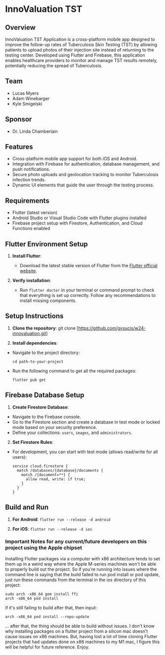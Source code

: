 # InnoValuation TST

## Overview

InnoValuation TST Application is a cross-platform mobile app designed to improve the follow-up rates of Tuberculosis Skin Testing (TST) by allowing patients to upload photos of their injection site instead of returning to the testing center. Developed using Flutter and Firebase, this application enables healthcare providers to monitor and manage TST results remotely, potentially reducing the spread of Tuberculosis.

## Team

- Lucas Myers
- Adam Winebarger
- Kyle Smigelski

## Sponsor

- Dr. Linda Chamberlain

## Features

- Cross-platform mobile app support for both iOS and Android.
- Integration with Firebase for authentication, database management, and push notifications.
- Secure photo uploads and geolocation tracking to monitor Tuberculosis infection trends.
- Dynamic UI elements that guide the user through the testing process.

## Requirements

- Flutter (latest version)
- Android Studio or Visual Studio Code with Flutter plugins installed
- Firebase project setup with Firestore, Authentication, and Cloud Functions enabled

## Flutter Environment Setup

1. **Install Flutter**:
   - Download the latest stable version of Flutter from the [Flutter official website](https://flutter.dev/docs/get-started/install).

2. **Verify installation**:
   - Run `flutter doctor` in your terminal or command prompt to check that everything is set up correctly. Follow any recommendations to install missing components.

## Setup Instructions

1. **Clone the repository**:
git clone [https://github.com/gvsucis/w24-innovaluation.git]

2. **Install dependencies**:
- Navigate to the project directory:
  ```
  cd path-to-your-project
  ```
- Run the following command to get all the required packages:
  ```
  flutter pub get
  ```

## Firebase Database Setup

1. **Create Firestore Database**:
- Navigate to the Firebase console.
- Go to the Firestore section and create a database in test mode or locked mode based on your security preference.
- Define your collections: `users`, `images`, and `administrators`.

2. **Set Firestore Rules**:
- For development, you can start with test mode (allows read/write for all users):
  ```
  service cloud.firestore {
    match /databases/{database}/documents {
      match /{document=**} {
        allow read, write: if true;
      }
    }
  }
  ```

## Build and Run

1. **For Android**:
```flutter run --release -d android```

2. **For iOS**:
```flutter run --release -d ios```

### Important Notes for any current/future developers on this project using the Apple chipset

Installing Flutter packages via a computer with x86 architecture tends to set them up in a weird way where the Apple M-series machines won't be able to properly build out the project. So if you're running into issues where the command line is saying that the build failed to run pod install or pod update, just run these commands from the terminal in the ios directory of this project:

```
sudo arch -x86_64 gem install ffi
arch -x86_64 pod install
```

if it's still failing to build after that, then input:

```
arch -x86_64 pod install --repo-update
```

... after that, the thing should be able to build without issues. I don't know why installing packages on a flutter project from a silicon mac doesn't cause issues on x86 machines. But, having lost a lot of time cloning Flutter projects that had updates done on x86 machines to my M1 mac, I figure this will be helpful for future reference. Enjoy.

